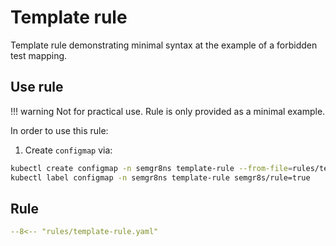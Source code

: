 # Template rule

Template rule demonstrating minimal syntax at the example of a forbidden test mapping.

## Use rule

!!! warning
    Not for practical use.
    Rule is only provided as a minimal example. 

In order to use this rule:

1. Create `configmap` via:
```bash
kubectl create configmap -n semgr8ns template-rule --from-file=rules/template-rule.yaml
kubectl label configmap -n semgr8ns template-rule semgr8s/rule=true
```

## Rule

```yaml title="rules/template-rule.yaml"
--8<-- "rules/template-rule.yaml"
```
